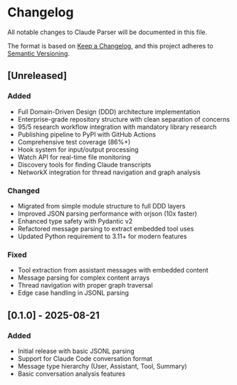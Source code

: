 # Changelog

All notable changes to Claude Parser will be documented in this file.

The format is based on [Keep a Changelog](https://keepachangelog.com/en/1.0.0/),
and this project adheres to [Semantic Versioning](https://semver.org/spec/v2.0.0.html).

## [Unreleased]

### Added
- Full Domain-Driven Design (DDD) architecture implementation
- Enterprise-grade repository structure with clean separation of concerns
- 95/5 research workflow integration with mandatory library research
- Publishing pipeline to PyPI with GitHub Actions
- Comprehensive test coverage (86%+)
- Hook system for input/output processing
- Watch API for real-time file monitoring
- Discovery tools for finding Claude transcripts
- NetworkX integration for thread navigation and graph analysis

### Changed
- Migrated from simple module structure to full DDD layers
- Improved JSON parsing performance with orjson (10x faster)
- Enhanced type safety with Pydantic v2
- Refactored message parsing to extract embedded tool uses
- Updated Python requirement to 3.11+ for modern features

### Fixed
- Tool extraction from assistant messages with embedded content
- Message parsing for complex content arrays
- Thread navigation with proper graph traversal
- Edge case handling in JSONL parsing

## [0.1.0] - 2025-08-21

### Added
- Initial release with basic JSONL parsing
- Support for Claude Code conversation format
- Message type hierarchy (User, Assistant, Tool, Summary)
- Basic conversation analysis features